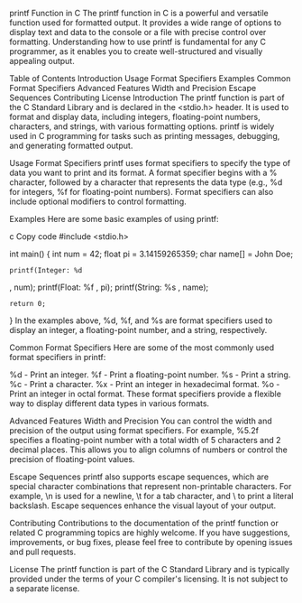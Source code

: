  printf Function in C
The printf function in C is a powerful and versatile function used for formatted output. It provides a wide range of options to display text and data to the console or a file with precise control over formatting. Understanding how to use printf is fundamental for any C programmer, as it enables you to create well-structured and visually appealing output.

Table of Contents
Introduction
Usage
Format Specifiers
Examples
Common Format Specifiers
Advanced Features
Width and Precision
Escape Sequences
Contributing
License
Introduction
The printf function is part of the C Standard Library and is declared in the <stdio.h> header. It is used to format and display data, including integers, floating-point numbers, characters, and strings, with various formatting options. printf is widely used in C programming for tasks such as printing messages, debugging, and generating formatted output.

Usage
Format Specifiers
printf uses format specifiers to specify the type of data you want to print and its format. A format specifier begins with a % character, followed by a character that represents the data type (e.g., %d for integers, %f for floating-point numbers). Format specifiers can also include optional modifiers to control formatting.

Examples
Here are some basic examples of using printf:

c
Copy code
#include <stdio.h>

int main() {
    int num = 42;
    float pi = 3.14159265359;
    char name[] = John Doe;

    printf(Integer: %d
, num);
    printf(Float: %f
, pi);
    printf(String: %s
, name);

    return 0;
}
In the examples above, %d, %f, and %s are format specifiers used to display an integer, a floating-point number, and a string, respectively.

Common Format Specifiers
Here are some of the most commonly used format specifiers in printf:

%d - Print an integer.
%f - Print a floating-point number.
%s - Print a string.
%c - Print a character.
%x - Print an integer in hexadecimal format.
%o - Print an integer in octal format.
These format specifiers provide a flexible way to display different data types in various formats.

Advanced Features
Width and Precision
You can control the width and precision of the output using format specifiers. For example, %5.2f specifies a floating-point number with a total width of 5 characters and 2 decimal places. This allows you to align columns of numbers or control the precision of floating-point values.

Escape Sequences
printf also supports escape sequences, which are special character combinations that represent non-printable characters. For example, \n is used for a newline, \t for a tab character, and \ to print a literal backslash. Escape sequences enhance the visual layout of your output.

Contributing
Contributions to the documentation of the printf function or related C programming topics are highly welcome. If you have suggestions, improvements, or bug fixes, please feel free to contribute by opening issues and pull requests.

License
The printf function is part of the C Standard Library and is typically provided under the terms of your C compiler's licensing. It is not subject to a separate license.



